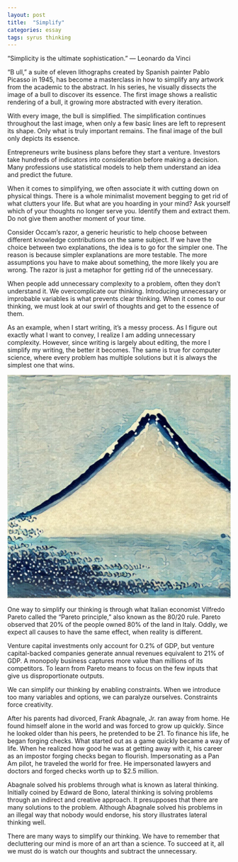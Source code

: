 ```yaml
---
layout: post
title:  "Simplify"
categories: essay
tags: syrus thinking
---
```


“Simplicity is the ultimate sophistication.”
— Leonardo da Vinci

“B ull,” a suite of eleven lithographs created by Spanish painter Pablo Picasso in 1945, has become a masterclass in how to simplify any artwork from the academic to the abstract. In his series, he visually dissects the image of a bull to discover its essence. The first image shows a realistic rendering of a bull, it growing more abstracted with every iteration.

With every image, the bull is simplified. The simplification continues throughout the last image, when only a few basic lines are left to represent its shape. Only what is truly important remains. The final image of the bull only depicts its essence.

Entrepreneurs write business plans before they start a venture. Investors take hundreds of indicators into consideration before making a decision. Many professions use statistical models to help them understand an idea and predict the future.

When it comes to simplifying, we often associate it with cutting down on physical things. There is a whole minimalist movement begging to get rid of what clutters your life. But what are you hoarding in your mind? Ask yourself which of your thoughts no longer serve you. Identify them and extract them. Do not give them another moment of your time.

Consider Occam’s razor, a generic heuristic to help choose between different knowledge contributions on the same subject. If we have the choice between two explanations, the idea is to go for the simpler one. The reason is because simpler explanations are more testable. The more assumptions you have to make about something, the more likely you are wrong. The razor is just a metaphor for getting rid of the unnecessary.

When people add unnecessary complexity to a problem, often they don’t understand it. We overcomplicate our thinking. Introducing unnecessary or improbable variables is what prevents clear thinking. When it comes to our thinking, we must look at our swirl of thoughts and get to the essence of them.

As an example, when I start writing, it’s a messy process. As I figure out exactly what I want to convey, I realize I am adding unnecessary complexity. However, since writing is largely about editing, the more I simplify my writing, the better it becomes. The same is true for computer science, where every problem has multiple solutions but it is always the simplest one that wins.

<img src="/media/simplify.jpg" />

One way to simplify our thinking is through what Italian economist Vilfredo Pareto called the “Pareto principle,” also known as the 80/20 rule. Pareto observed that 20% of the people owned 80% of the land in Italy. Oddly, we expect all causes to have the same effect, when reality is different.

Venture capital investments only account for 0.2% of GDP, but venture capital-backed companies generate annual revenues equivalent to 21% of GDP. A monopoly business captures more value than millions of its competitors. To learn from Pareto means to focus on the few inputs that give us disproportionate outputs.

We can simplify our thinking by enabling constraints. When we introduce too many variables and options, we can paralyze ourselves. Constraints force creativity.

After his parents had divorced, Frank Abagnale, Jr. ran away from home. He found himself alone in the world and was forced to grow up quickly. Since he looked older than his peers, he pretended to be 21. To finance his life, he began forging checks. What started out as a game quickly became a way of life. When he realized how good he was at getting away with it, his career as an impostor forging checks began to flourish. Impersonating as a Pan Am pilot, he traveled the world for free. He impersonated lawyers and doctors and forged checks worth up to $2.5 million.

Abagnale solved his problems through what is known as lateral thinking. Initially coined by Edward de Bono, lateral thinking is solving problems through an indirect and creative approach. It presupposes that there are many solutions to the problem. Although Abagnale solved his problems in an illegal way that nobody would endorse, his story illustrates lateral thinking well.

There are many ways to simplify our thinking. We have to remember that decluttering our mind is more of an art than a science. To succeed at it, all we must do is watch our thoughts and subtract the unnecessary.